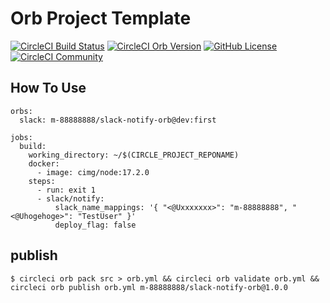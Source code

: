# Orb Project Template

[![CircleCI Build Status](https://circleci.com/gh/m-88888888/slack-notify-orb.svg?style=shield "CircleCI Build Status")](https://circleci.com/gh/m-88888888/slack-notify-orb) [![CircleCI Orb Version](https://badges.circleci.com/orbs/m-88888888/slack-notify-orb.svg)](https://circleci.com/orbs/registry/orb/m-88888888/slack-notify-orb) [![GitHub License](https://img.shields.io/badge/license-MIT-lightgrey.svg)](https://raw.githubusercontent.com/m-88888888/slack-notify-orb/master/LICENSE) [![CircleCI Community](https://img.shields.io/badge/community-CircleCI%20Discuss-343434.svg)](https://discuss.circleci.com/c/ecosystem/orbs)

## How To Use
```
orbs:
  slack: m-88888888/slack-notify-orb@dev:first

jobs:
  build:
    working_directory: ~/$(CIRCLE_PROJECT_REPONAME)
    docker:
      - image: cimg/node:17.2.0
    steps:
      - run: exit 1
      - slack/notify:
          slack_name_mappings: '{ "<@Uxxxxxxx>": "m-88888888", "<@Uhogehoge>": "TestUser" }'
          deploy_flag: false
```

## publish
```
$ circleci orb pack src > orb.yml && circleci orb validate orb.yml && circleci orb publish orb.yml m-88888888/slack-notify-orb@1.0.0
```

